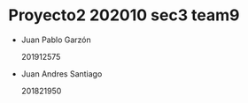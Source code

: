 # Proyecto2 202010 sec3 team9

* Juan Pablo Garzón

  201912575

* Juan Andres Santiago

  201821950
